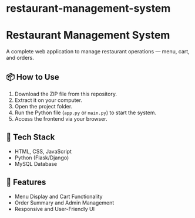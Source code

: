 # restaurant-management-system
# Restaurant Management System

A complete web application to manage restaurant operations — menu, cart, and orders.

## 📦 How to Use
1. Download the ZIP file from this repository.
2. Extract it on your computer.
3. Open the project folder.
4. Run the Python file (`app.py` or `main.py`) to start the system.
5. Access the frontend via your browser.

## 🧩 Tech Stack
- HTML, CSS, JavaScript
- Python (Flask/Django)
- MySQL Database

## 🌟 Features
- Menu Display and Cart Functionality
- Order Summary and Admin Management
- Responsive and User-Friendly UI
